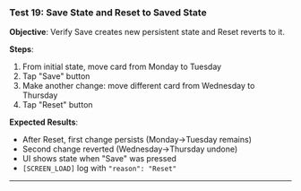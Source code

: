 ### Test 19: Save State and Reset to Saved State
**Objective**: Verify Save creates new persistent state and Reset reverts to it.

**Steps**:
1. From initial state, move card from Monday to Tuesday
2. Tap "Save" button
3. Make another change: move different card from Wednesday to Thursday
4. Tap "Reset" button

**Expected Results**:
- After Reset, first change persists (Monday→Tuesday remains)
- Second change reverted (Wednesday→Thursday undone)
- UI shows state when "Save" was pressed
- `[SCREEN_LOAD]` log with `"reason": "Reset"`

---

